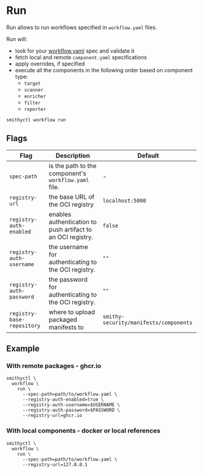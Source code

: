 # Run

Run allows to run workflows specified in `workflow.yaml` files.

Run will:

* look for your [workflow.yaml](./SPEC.md) spec and validate it
* fetch local and remote `component.yaml` specifications
* apply overrides, if specified
* execute all the components in the following order based on component type:
  * `target`
  * `scanner`
  * `enricher`
  * `filter`
  * `reporter`

```shell
smithyctl workflow run
```

## Flags

| Flag                       | Description                                                 | Default                                    |
|----------------------------|-------------------------------------------------------------|--------------------------------------------|
| `spec-path`                | is the path to the component's `workflow.yaml` file.        | -                                          |
| `registry-url`             | the base URL of the OCI registry                            | `localhost:5000`                           |
| `registry-auth-enabled`    | enables authentication to push artifact to an OCI registry. | `false`                                    |
| `registry-auth-username`   | the username for authenticating to the OCI registry.        | `""`                                       |
| `registry-auth-password`   | the password for authenticating to the OCI registry.        | `""`                                       |
| `registry-base-repository` | where to upload packaged manifests to                       | `smithy-security/manifests/components`     |

## Example

### With remote packages - ghcr.io

```shell
smithyctl \
  workflow \
    run \
      --spec-path=path/to/workflow.yaml \
      --registry-auth-enabled=true \
      --registry-auth-username=$USERNAME \ 
      --registry-auth-password=$PASSWORD \
      --registry-url=ghcr.io
```

### With local components - docker or local references

```shell
smithyctl \
  workflow \
    run \
      --spec-path=path/to/workflow.yaml \
      --registry-url=127.0.0.1
```
